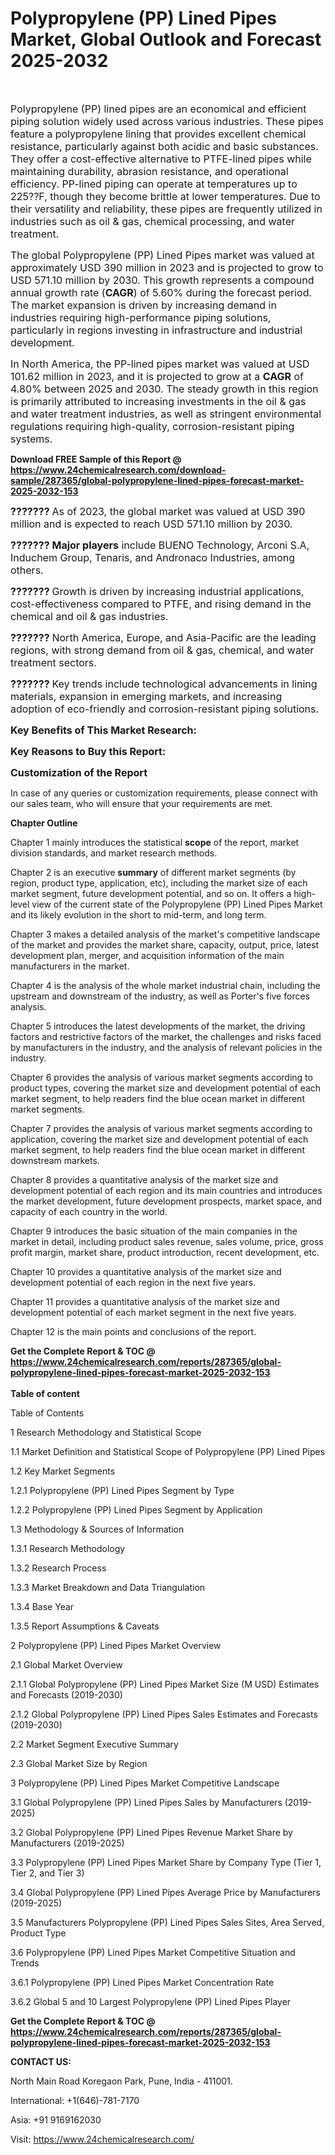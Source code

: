 <h1>Polypropylene (PP) Lined Pipes Market, Global Outlook and Forecast 2025-2032</h1><br/><p><span style="font-size:16px">Polypropylene (PP) lined pipes are an economical and efficient piping solution widely used across various industries. These pipes feature a polypropylene lining that provides excellent chemical resistance, particularly against both acidic and basic substances. They offer a cost-effective alternative to PTFE-lined pipes while maintaining durability, abrasion resistance, and operational efficiency. PP-lined piping can operate at temperatures up to 225??F, though they become brittle at lower temperatures. Due to their versatility and reliability, these pipes are frequently utilized in industries such as oil & gas, chemical processing, and water treatment.</span></p><p><span style="font-size:16px">The global Polypropylene (PP) Lined Pipes market was valued at approximately USD 390 million in 2023 and is projected to grow to USD 571.10 million by 2030. This growth represents a compound annual growth rate (<strong>CAGR</strong>) of 5.60% during the forecast period. The market expansion is driven by increasing demand in industries requiring high-performance piping solutions, particularly in regions investing in infrastructure and industrial development.</span></p><p><span style="font-size:16px">In North America, the PP-lined pipes market was valued at USD 101.62 million in 2023, and it is projected to grow at a <strong>CAGR</strong> of 4.80% between 2025 and 2030. The steady growth in this region is primarily attributed to increasing investments in the oil & gas and water treatment industries, as well as stringent environmental regulations requiring high-quality, corrosion-resistant piping systems.</span></p><div><b>Download FREE Sample of this Report @ <a href="https://www.24chemicalresearch.com/download-sample/287365/global-polypropylene-lined-pipes-forecast-market-2025-2032-153">https://www.24chemicalresearch.com/download-sample/287365/global-polypropylene-lined-pipes-forecast-market-2025-2032-153</a></b></div><p><span style="font-size:16px"><strong>??????? </strong>As of 2023, the global market was valued at USD 390 million and is expected to reach USD 571.10 million by 2030.</span></p><p><span style="font-size:16px"><strong>??????? </strong><strong>Major players</strong> include BUENO Technology, Arconi S.A, Induchem Group, Tenaris, and Andronaco Industries, among others.</span></p><p><span style="font-size:16px"><strong>??????? </strong>Growth is driven by increasing industrial applications, cost-effectiveness compared to PTFE, and rising demand in the chemical and oil & gas industries.</span></p><p><span style="font-size:16px"><strong>??????? </strong>North America, Europe, and Asia-Pacific are the leading regions, with strong demand from oil & gas, chemical, and water treatment sectors.</span></p><p><span style="font-size:16px"><strong>??????? </strong>Key trends include technological advancements in lining materials, expansion in emerging markets, and increasing adoption of eco-friendly and corrosion-resistant piping solutions.</span></p><p><span style="font-size:16px"><strong>Key Benefits of This Market Research:</strong></span></p><p><span style="font-size:16px"><strong>Key <strong>Reasons to Buy</strong> this Report:</strong></span></p><p><span style="font-size:16px"><strong>Customization of the Report</strong></span></p><p>In case of any queries or customization requirements, please connect with our sales team, who will ensure that your requirements are met.</p><p><strong>Chapter Outline</strong></p><p>Chapter 1 mainly introduces the statistical <strong>scope</strong> of the report, market division standards, and market research methods.</p><p>Chapter 2 is an executive <strong>summary</strong> of different market segments (by region, product type, application, etc), including the market size of each market segment, future development potential, and so on. It offers a high-level view of the current state of the Polypropylene (PP) Lined Pipes Market and its likely evolution in the short to mid-term, and long term.</p><p>Chapter 3 makes a detailed analysis of the market's competitive landscape of the market and provides the market share, capacity, output, price, latest development plan, merger, and acquisition information of the main manufacturers in the market.</p><p>Chapter 4 is the analysis of the whole market industrial chain, including the upstream and downstream of the industry, as well as Porter's five forces analysis.</p><p>Chapter 5 introduces the latest developments of the market, the driving factors and restrictive factors of the market, the challenges and risks faced by manufacturers in the industry, and the analysis of relevant policies in the industry.</p><p>Chapter 6 provides the analysis of various market segments according to product types, covering the market size and development potential of each market segment, to help readers find the blue ocean market in different market segments.</p><p>Chapter 7 provides the analysis of various market segments according to application, covering the market size and development potential of each market segment, to help readers find the blue ocean market in different downstream markets.</p><p>Chapter 8 provides a quantitative analysis of the market size and development potential of each region and its main countries and introduces the market development, future development prospects, market space, and capacity of each country in the world.</p><p>Chapter 9 introduces the basic situation of the main companies in the market in detail, including product sales revenue, sales volume, price, gross profit margin, market share, product introduction, recent development, etc.</p><p>Chapter 10 provides a quantitative analysis of the market size and development potential of each region in the next five years.</p><p>Chapter 11 provides a quantitative analysis of the market size and development potential of each market segment in the next five years.</p><p>Chapter 12 is the main points and conclusions of the report.</p><div><b>Get the Complete Report & TOC @ <a href="https://www.24chemicalresearch.com/reports/287365/global-polypropylene-lined-pipes-forecast-market-2025-2032-153">https://www.24chemicalresearch.com/reports/287365/global-polypropylene-lined-pipes-forecast-market-2025-2032-153</a></b></div><br><b>Table of content</b><p>Table of Contents<br />
 
 1 Research Methodology and Statistical Scope<br />
 
 1.1 Market Definition and Statistical Scope of Polypropylene (PP) Lined Pipes<br />
 
 1.2 Key Market Segments<br />
 
 1.2.1 Polypropylene (PP) Lined Pipes Segment by Type<br />
 
 1.2.2 Polypropylene (PP) Lined Pipes Segment by Application<br />
 
 1.3 Methodology & Sources of Information<br />
 
 1.3.1 Research Methodology<br />
 
 1.3.2 Research Process<br />
 
 1.3.3 Market Breakdown and Data Triangulation<br />
 
 1.3.4 Base Year<br />
 
 1.3.5 Report Assumptions & Caveats<br />
 
 2 Polypropylene (PP) Lined Pipes Market Overview<br />
 
 2.1 Global Market Overview<br />
 
 2.1.1 Global Polypropylene (PP) Lined Pipes Market Size (M USD) Estimates and Forecasts (2019-2030)<br />
 
 2.1.2 Global Polypropylene (PP) Lined Pipes Sales Estimates and Forecasts (2019-2030)<br />
 
 2.2 Market Segment Executive Summary<br />
 
 2.3 Global Market Size by Region<br />
 
 3 Polypropylene (PP) Lined Pipes Market Competitive Landscape<br />
 
 3.1 Global Polypropylene (PP) Lined Pipes Sales by Manufacturers (2019-2025)<br />
 
 3.2 Global Polypropylene (PP) Lined Pipes Revenue Market Share by Manufacturers (2019-2025)<br />
 
 3.3 Polypropylene (PP) Lined Pipes Market Share by Company Type (Tier 1, Tier 2, and Tier 3)<br />
 
 3.4 Global Polypropylene (PP) Lined Pipes Average Price by Manufacturers (2019-2025)<br />
 
 3.5 Manufacturers Polypropylene (PP) Lined Pipes Sales Sites, Area Served, Product Type<br />
 
 3.6 Polypropylene (PP) Lined Pipes Market Competitive Situation and Trends<br />
 
 3.6.1 Polypropylene (PP) Lined Pipes Market Concentration Rate<br />
 
 3.6.2 Global 5 and 10 Largest Polypropylene (PP) Lined Pipes Player<br><div><b>Get the Complete Report & TOC @ <a href="https://www.24chemicalresearch.com/reports/287365/global-polypropylene-lined-pipes-forecast-market-2025-2032-153">https://www.24chemicalresearch.com/reports/287365/global-polypropylene-lined-pipes-forecast-market-2025-2032-153</a></b></div></p>
 
 <b>CONTACT US:</b><br>
 
 North Main Road Koregaon Park, Pune, India - 411001.<br/>
 
 International: +1(646)-781-7170<br/>
 
 Asia: +91 9169162030<br/>
 
 Visit: <a href="https://www.24chemicalresearch.com/">https://www.24chemicalresearch.com/</a>
 
 <br>